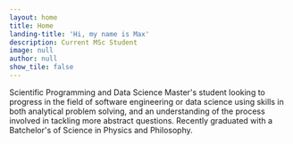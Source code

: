```yaml
---
layout: home
title: Home
landing-title: 'Hi, my name is Max'
description: Current MSc Student
image: null
author: null
show_tile: false
---
```


Scientific Programming and Data Science Master's student looking to progress in the field of software engineering or data science using skills in both analytical problem solving, and an understanding of the process involved in tackling more abstract questions. Recently graduated with a Batchelor's of Science in Physics and Philosophy.
